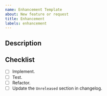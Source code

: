 ```yaml
---
name: Enhancement Template
about: New feature or request
title: Enhancement
labels: enhancement
---
```


## Description

## Checklist

- [ ] Implement.
- [ ] Test.
- [ ] Refactor.
- [ ] Update the `Unreleased` section in changelog.
